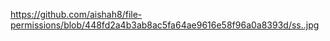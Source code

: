 
https://github.com/aishah8/file-permissions/blob/448fd2a4b3ab8ac5fa64ae9616e58f96a0a8393d/ss..jpg 
